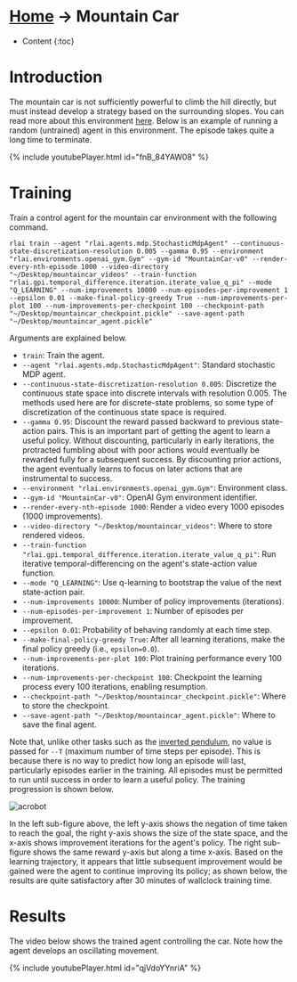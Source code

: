 # [Home](../index.md) -> Mountain Car
* Content
{:toc}
  
# Introduction
The mountain car is not sufficiently powerful to climb the hill directly, but must instead develop a strategy based on 
the surrounding slopes. You can read more about this environment [here](https://gym.openai.com/envs/MountainCar-v0/). 
Below is an example of running a random (untrained) agent in this environment. The episode takes quite a long time to 
terminate.

{% include youtubePlayer.html id="fnB_84YAW08" %}

# Training
Train a control agent for the mountain car environment with the following command.
```
rlai train --agent "rlai.agents.mdp.StochasticMdpAgent" --continuous-state-discretization-resolution 0.005 --gamma 0.95 --environment "rlai.environments.openai_gym.Gym" --gym-id "MountainCar-v0" --render-every-nth-episode 1000 --video-directory "~/Desktop/mountaincar_videos" --train-function "rlai.gpi.temporal_difference.iteration.iterate_value_q_pi" --mode "Q_LEARNING" --num-improvements 10000 --num-episodes-per-improvement 1 --epsilon 0.01 --make-final-policy-greedy True --num-improvements-per-plot 100 --num-improvements-per-checkpoint 100 --checkpoint-path "~/Desktop/mountaincar_checkpoint.pickle" --save-agent-path "~/Desktop/mountaincar_agent.pickle"
```

Arguments are explained below.
* `train`:  Train the agent.
* `--agent "rlai.agents.mdp.StochasticMdpAgent"`:  Standard stochastic MDP agent. 
* `--continuous-state-discretization-resolution 0.005`:  Discretize the continuous state space into discrete intervals 
  with resolution 0.005. The methods used here are for discrete-state problems, so some type of discretization of the 
  continuous state space is required.
* `--gamma 0.95`:  Discount the reward passed backward to previous state-action pairs. This is an important part of 
  getting the agent to learn a useful policy. Without discounting, particularly in early iterations, the protracted
  fumbling about with poor actions would eventually be rewarded fully for a subsequent success. By discounting prior 
  actions, the agent eventually learns to focus on later actions that are instrumental to success.
* `--environment "rlai.environments.openai_gym.Gym"`:  Environment class. 
* `--gym-id "MountainCar-v0"`:  OpenAI Gym environment identifier.
* `--render-every-nth-episode 1000`:  Render a video every 1000 episodes (1000 improvements).
* `--video-directory "~/Desktop/mountaincar_videos"`:  Where to store rendered videos.
* `--train-function "rlai.gpi.temporal_difference.iteration.iterate_value_q_pi"`:  Run iterative temporal-differencing 
  on the agent's state-action value function. 
* `--mode "Q_LEARNING"`:  Use q-learning to bootstrap the value of the next state-action pair. 
* `--num-improvements 10000`:  Number of policy improvements (iterations).
* `--num-episodes-per-improvement 1`:  Number of episodes per improvement.
* `--epsilon 0.01`:  Probability of behaving randomly at each time step.
* `--make-final-policy-greedy True`:  After all learning iterations, make the final policy greedy (i.e., `epsilon=0.0`).
* `--num-improvements-per-plot 100`:  Plot training performance every 100 iterations.
* `--num-improvements-per-checkpoint 100`:  Checkpoint the learning process every 100 iterations, enabling resumption.
* `--checkpoint-path "~/Desktop/mountaincar_checkpoint.pickle"`:  Where to store the checkpoint.
* `--save-agent-path "~/Desktop/mountaincar_agent.pickle"`:  Where to save the final agent.

Note that, unlike other tasks such as the [inverted pendulum](./inverted_pendulum.md), no value is passed for `--T` 
(maximum number of time steps per episode). This is because there is no way to predict how long an episode will last, 
particularly episodes earlier in the training. All episodes must be permitted to run until success in order to learn 
a useful policy. The training progression is shown below.

![acrobot](https://github.com/MatthewGerber/rlai/raw/master/trained_agents/mountaincar/mountaincar_training.png)

In the left sub-figure above, the left y-axis shows the negation of time taken to reach the goal, the right y-axis shows 
the size of the state space, and the x-axis shows improvement iterations for the agent's policy. The right sub-figure 
shows the same reward y-axis but along a time x-axis. Based on the learning trajectory, it appears that little 
subsequent improvement would be gained were the agent to continue improving its policy; as shown below, the results are 
quite satisfactory after 30 minutes of wallclock training time.

# Results
The video below shows the trained agent controlling the car. Note how the agent develops an oscillating movement.

{% include youtubePlayer.html id="qjVdoYYnriA" %}
